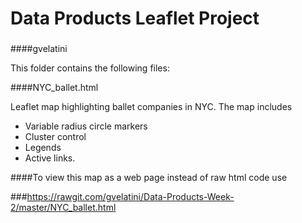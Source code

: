 # Data Products Leaflet Project

### 

####gvelatini

This folder contains the following files: 

####NYC_ballet.html

Leaflet map highlighting ballet companies in NYC.  The map includes 

- Variable radius circle markers
- Cluster control
- Legends
- Active links.

####To view this map as a web page instead of raw html code use 

###https://rawgit.com/gvelatini/Data-Products-Week-2/master/NYC_ballet.html



